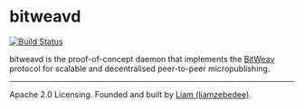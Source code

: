 # bitweavd
[![Build Status](https://secure.travis-ci.org/bitweav/bitweavd.png)](https://travis-ci.org/bitweav/bitweavd)

bitweavd is the proof-of-concept daemon that implements the [BitWeav](http://bitweav.org/) protocol for scalable and decentralised peer-to-peer micropublishing.

---

Apache 2.0 Licensing. Founded and built by [Liam (liamzebedee)](http://liamz.co).
